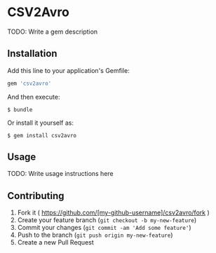 # CSV2Avro

TODO: Write a gem description

## Installation

Add this line to your application's Gemfile:

```ruby
gem 'csv2avro'
```

And then execute:

    $ bundle

Or install it yourself as:

    $ gem install csv2avro

## Usage

TODO: Write usage instructions here

## Contributing

1. Fork it ( https://github.com/[my-github-username]/csv2avro/fork )
2. Create your feature branch (`git checkout -b my-new-feature`)
3. Commit your changes (`git commit -am 'Add some feature'`)
4. Push to the branch (`git push origin my-new-feature`)
5. Create a new Pull Request
